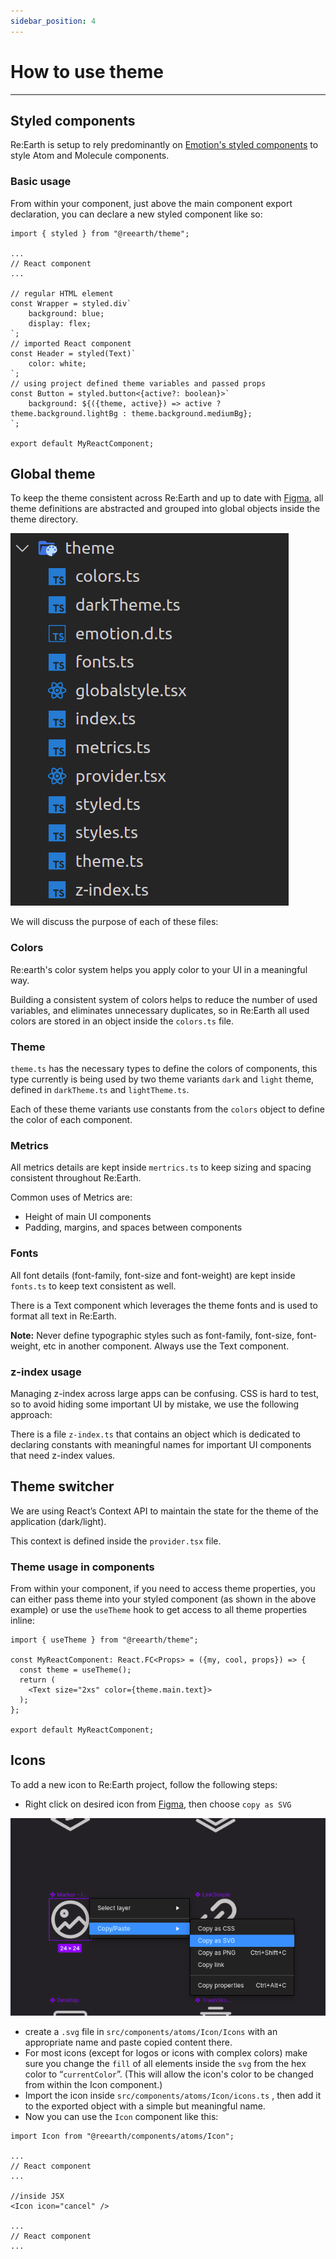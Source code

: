 ```yaml
---
sidebar_position: 4
---
```


# How to use theme
------

## Styled components

Re:Earth is setup to rely predominantly on [Emotion's styled components](https://emotion.sh/docs/introduction) to style Atom and Molecule components.

### Basic usage

From within your component, just above the main component export declaration, you can declare a new styled component like so:

```tsx
import { styled } from "@reearth/theme";

...
// React component
...

// regular HTML element
const Wrapper = styled.div`
	background: blue;
	display: flex;
`;
// imported React component
const Header = styled(Text)`
	color: white;
`;
// using project defined theme variables and passed props
const Button = styled.button<{active?: boolean}>`
	background: ${({theme, active}) => active ? theme.background.lightBg : theme.background.mediumBg};
`;

export default MyReactComponent;
```

## Global theme

To keep the theme consistent across Re:Earth and up to date with [Figma](https://www.figma.com/file/bdnfDaGXGoNfUws4y7JItl/Re%3AEarth-UI-Gamma?node-id=5845%3A195209), all theme definitions are abstracted and grouped into global objects inside the theme directory.

![theme.png](./img/theme.png)

We will discuss the purpose of each of these files: 

### Colors

Re:earth's color system helps you apply color to your UI in a meaningful way.

Building a consistent system of colors helps to reduce the number of used variables, and eliminates unnecessary duplicates, so in Re:Earth all used colors are stored in an object inside the `colors.ts` file.

### Theme

`theme.ts` has the necessary types to define the colors of components, this type currently is being used by two theme variants `dark` and `light` theme, defined in `darkTheme.ts` and `lightTheme.ts`.

Each of these theme variants use constants from the `colors` object to define the color of each component.

### Metrics

All metrics details are kept inside `mertrics.ts` to keep sizing and spacing consistent throughout Re:Earth.

Common uses of Metrics are:

- Height of main UI components
- Padding, margins, and spaces between components

### Fonts

All font details (font-family, font-size and font-weight) are kept inside `fonts.ts` to keep text consistent as well.

There is a Text component which leverages the theme fonts and is used to format all text in Re:Earth.

**Note:** Never define typographic styles such as font-family, font-size, font-weight, etc in another component. Always use the Text component.

### z-index usage

Managing z-index across large apps can be confusing. CSS is hard to test, so to avoid hiding some important UI by mistake, we use the following approach:

There is a file  `z-index.ts` that contains an object which is dedicated to declaring constants with meaningful names for important UI components that need z-index values.

## Theme switcher

We are using React’s Context API to maintain the state for the theme of the application (dark/light).

This context is defined inside the `provider.tsx` file.

### Theme usage in components

From within your component, if you need to access theme properties, you can either pass theme into your styled component (as shown in the above example) or use the `useTheme` hook to get access to all theme properties inline:

```tsx
import { useTheme } from "@reearth/theme";

const MyReactComponent: React.FC<Props> = ({my, cool, props}) => {
  const theme = useTheme();
  return (
    <Text size="2xs" color={theme.main.text}>
  );
};

export default MyReactComponent;
```

## Icons

To add a new icon to Re:Earth project, follow the following steps:

- Right click on desired icon from [Figma](https://www.figma.com/file/bdnfDaGXGoNfUws4y7JItl/Re%3AEarth-UI-Gamma?node-id=4152%3A54263), then choose `copy as SVG`

![copy.png](./img/copy.png)

- create a `.svg` file in `src/components/atoms/Icon/Icons` with an appropriate name and paste copied content there.
- For most icons (except for logos or icons with complex colors) make sure you change the `fill` of all elements inside the `svg` from the hex color to “`currentColor`”. (This will allow the icon's color to be changed from within the Icon component.)
- Import the icon inside `src/components/atoms/Icon/icons.ts` , then add it to the exported object with a simple but meaningful name.
- Now you can use the `Icon` component like this:

```tsx
import Icon from "@reearth/components/atoms/Icon";

...
// React component
...

//inside JSX
<Icon icon="cancel" />

...
// React component
...
```